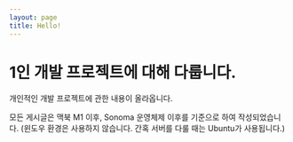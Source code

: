 ```yaml
---
layout: page
title: Hello!
---
```


1인 개발 프로젝트에 대해 다룹니다.
==========================

개인적인 개발 프로젝트에 관한 내용이 올라옵니다.

모든 게시글은 맥북 M1 이후, Sonoma 운영체제 이후를 기준으로 하여 작성되었습니다.
(윈도우 환경은 사용하지 않습니다. 간혹 서버를 다룰 때는 Ubuntu가 사용됩니다.)